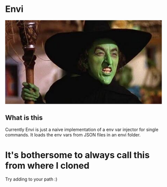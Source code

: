 # Envi

![envi-banner.png](/envi-banner.png)

## What is this

Currently Envi is just a naive implementation of a env var injector for single commands. It loads the env vars from JSON files in an envi folder.

# It's bothersome to always call this from where I cloned

Try adding to your path :) 
